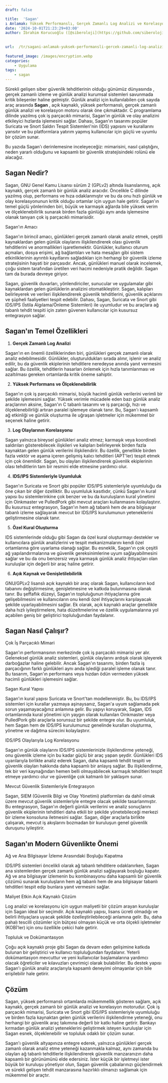 ```yaml
---
draft: false

title:  'Sagan'
ı Anlamak: Yüksek Performanslı, Gerçek Zamanlı Log Analizi ve Korelasyon Motoru'
date: '2024-10-01T21:23:29+03:00'
author: İbrahim Korucuoğlu ([@siberoloji](https://github.com/siberoloji))
 
 
url:  /tr/sagani-anlamak-yuksek-performansli-gercek-zamanli-log-analizi-ve-korelasyon-motoru/
 
featured_image: /images/encryption.webp
categories:
    - Uygulama
tags:
    - sagan
---
```

 Sürekli gelişen siber güvenlik tehditlerinin olduğu günümüz dünyasında , gerçek zamanlı izleme ve günlük analizi kurumsal sistemleri savunmada kritik bileşenler haline gelmiştir. Günlük analizi için kullanılabilen çok sayıda araç arasında **Sagan** , açık kaynaklı, yüksek performanslı, gerçek zamanlı günlük analizi ve korelasyon motoru olarak öne çıkmaktadır. C programlama dilinde yazılmış çok iş parçacıklı mimarisi, Sagan'ın günlük ve olay analizini etkileyici hızlarda işlemesini sağlar. Dahası, Sagan'ın tasarımı popüler Suricata ve Snort Saldırı Tespit Sistemleri'nin (IDS) yapısını ve kurallarını yansıtır ve bu platformlara yatırım yapmış kullanıcılar için güçlü ve uyumlu bir çözüm sunar.

Bu yazıda Sagan'ı derinlemesine inceleyeceğiz: mimarisini, nasıl çalıştığını, neden yararlı olduğunu ve kapsamlı bir güvenlik stratejisindeki rolünü ele alacağız.

## Sagan Nedir?

Sagan, GNU Genel Kamu Lisansı sürüm 2 (GPLv2) altında lisanslanmış, açık kaynaklı, gerçek zamanlı bir günlük analiz aracıdır. Öncelikle C dilinde yazılmış olup, performans ve hıza odaklanmıştır ve bu da onu hızlı günlük ve olay korelasyonunun kritik olduğu ortamlar için uygun hale getirir. Sagan'ın temel güçlü yönlerinden biri, büyük ve karmaşık ağlarda bile yüksek verim ve ölçeklenebilirlik sunarak birden fazla günlüğü aynı anda işlemesine olanak tanıyan çok iş parçacıklı mimarisidir.

Sagan'ın Amacı

Sagan'ın birincil amacı, günlükleri gerçek zamanlı olarak analiz etmek, çeşitli kaynaklardan gelen günlük olaylarını ilişkilendirerek olası güvenlik tehditlerini ve anormallikleri işaretlemektir. Günlükler, kullanıcı oturum açmaları, dosya erişimi, ağ bağlantıları ve hata mesajları gibi sistem etkinliklerinin ayrıntılı kayıtlarını sağladıkları için herhangi bir güvenlik izleme stratejisinin hayati bir parçasıdır. Ancak, günlükleri manuel olarak incelemek, çoğu sistem tarafından üretilen veri hacmi nedeniyle pratik değildir. Sagan tam da burada devreye giriyor.

Sagan, güvenlik duvarları, yönlendiriciler, sunucular ve uygulamalar gibi kaynaklardan gelen günlüklerin analizini otomatikleştirir. Sagan, kalıpları belirleyerek ve verileri ilişkilendirerek güvenlik tehditlerini, güvenlik açıklarını ve şüpheli faaliyetleri tespit edebilir. Dahası, Sagan, Suricata ve Snort gibi IDS/IPS (İstila Algılama/Önleme Sistemleri) ile uyumludur ve bu araçlara ağ tabanlı tehdit tespiti için zaten güvenen kullanıcılar için kusursuz entegrasyon sağlar.

## Sagan'ın Temel Özellikleri

1. **Gerçek Zamanlı Log Analizi**

Sagan'ın en önemli özelliklerinden biri, günlükleri gerçek zamanlı olarak analiz edebilmesidir. Günlükler, oluşturuldukları sırada alınır, işlenir ve analiz edilir, bu da güvenlik ekiplerinin tehditlere neredeyse anında yanıt vermesini sağlar. Bu özellik, tehditlerin hasarları önlemek için hızla tanımlanması ve azaltılması gereken ortamlarda kritik öneme sahiptir.

2. **Yüksek Performans ve Ölçeklenebilirlik**

Sagan'ın çok iş parçacıklı mimarisi, büyük hacimli günlük verilerini verimli bir şekilde işlemesini sağlar. Yüksek verimle mücadele eden bazı günlük analiz araçlarının aksine, Sagan'ın C tabanlı tasarımı ve iş parçacığı, hızı ve ölçeklenebilirliği artıran paralel işlemeye olanak tanır. Bu, Sagan'ı kapsamlı ağ etkinliği ve günlük oluşturma ile uğraşan işletmeler için mükemmel bir seçenek haline getirir.

3. **Log Olaylarının Korelasyonu**

Sagan yalnızca bireysel günlükleri analiz etmez; karmaşık veya koordineli saldırıları gösterebilecek ilişkileri ve kalıpları belirleyerek birden fazla kaynaktan gelen günlük verilerini ilişkilendirir. Bu özellik, genellikle birden fazla vektör ve aşama içeren gelişmiş kalıcı tehditleri (APT'ler) tespit etmek için çok önemlidir. Sagan, bu olayları ilişkilendirerek güvenlik ekiplerinin olası tehditlerin tam bir resmini elde etmesine yardımcı olur.

4. **IDS/IPS Sistemleriyle Uyumluluk**

Sagan'ın Suricata ve Snort gibi popüler IDS/IPS sistemleriyle uyumluluğu da öne çıkan bir diğer özelliktir. Bu uyumluluk kasıtlıdır, çünkü Sagan'ın kural yapısı bu sistemlerinkine çok benzer ve bu da kuruluşların kural yönetimi için Oinkmaster ve PulledPork gibi mevcut araçları kullanmasını kolaylaştırır. Bu kusursuz entegrasyon, Sagan'ın hem ağ tabanlı hem de ana bilgisayar tabanlı izleme sağlayarak mevcut bir IDS/IPS kurulumunun yeteneklerini geliştirmesine olanak tanır.

5. **Özel Kural Oluşturma**

IDS sistemlerinde olduğu gibi Sagan da özel kural oluşturmayı destekler ve kullanıcılara günlük analizlerini ve tespit mekanizmalarını kendi özel ortamlarına göre uyarlama olanağı sağlar. Bu esneklik, Sagan'ın çok çeşitli ağ yapılandırmalarına ve güvenlik gereksinimlerine uyum sağlayabilmesini sağlar ve bu da onu benzersiz veya karmaşık günlük analiz ihtiyaçları olan kuruluşlar için değerli bir araç haline getirir.

6. **Açık Kaynak ve Genişletilebilirlik**

GNU/GPLv2 lisanslı açık kaynaklı bir araç olarak Sagan, kullanıcıların kod tabanını değiştirmesine, genişletmesine ve katkıda bulunmasına olanak tanır. Bu şeffaflık düzeyi, Sagan'ın topluluğunun ihtiyaçlarına göre gelişebilmesini ve kullanıcıların onu kendi özel ihtiyaçlarını karşılayacak şekilde uyarlayabilmesini sağlar. Ek olarak, açık kaynaklı araçlar genellikle daha hızlı iyileştirmelere, hata düzeltmelerine ve özellik uygulamalarına yol açabilen geniş bir geliştirici topluluğundan faydalanır.

## Sagan Nasıl Çalışır?

Çok İş Parçacıklı Mimari

Sagan'ın performansının merkezinde çok iş parçacıklı mimarisi yer alır. Geleneksel günlük analiz sistemleri, günlük olaylarını ardışık olarak işleyerek darboğazlar haline gelebilir. Ancak Sagan'ın tasarımı, birden fazla iş parçacığının farklı günlükleri aynı anda işlediği paralel işleme olanak tanır. Bu tasarım, Sagan'ın performans veya hızdan ödün vermeden yüksek hacimli günlükleri işlemesini sağlar.

Sagan Kural Yapısı

Sagan'ın kural yapısı Suricata ve Snort'tan modellenmiştir. Bu, bu IDS/IPS sistemleri için kurallar yazmaya aşinaysanız, Sagan'a uyum sağlamada pek sorun yaşamayacağınız anlamına gelir. Bu yapıyı koruyarak, Sagan, IDS ortamlarında kural yönetimi için yaygın olarak kullanılan Oinkmaster veya PulledPork gibi araçlarla sorunsuz bir şekilde entegre olur. Bu uyumluluk, hem Sagan hem de IDS/IPS kurulumunuz genelinde kuralları oluşturma, yönetme ve dağıtma sürecini kolaylaştırır.

IDS/IPS Olaylarıyla Log Korelasyonu

Sagan'ın günlük olaylarını IDS/IPS sistemlerinizle ilişkilendirme yeteneği, onu güvenlik izleme için bu kadar güçlü bir araç yapan şeydir. Günlükleri IDS uyarılarıyla birlikte analiz ederek Sagan, daha kapsamlı tehdit tespiti ve güvenlik olayları hakkında daha kapsamlı bir anlayış sağlar. Bu ilişkilendirme, tek bir veri kaynağından hemen belli olmayabilecek karmaşık tehditleri tespit etmeye yardımcı olur ve güvenliğe çok katmanlı bir yaklaşım sunar.

Mevcut Güvenlik Sistemleriyle Entegrasyon

Sagan, SIEM (Güvenlik Bilgi ve Olay Yönetimi) platformları da dahil olmak üzere mevcut güvenlik sistemleriyle entegre olacak şekilde tasarlanmıştır. Bu entegrasyon, Sagan'ın değerli günlük verilerini ve analiz sonuçlarını güvenlik ekiplerinin tehditleri daha etkili bir şekilde yönetebileceği merkezi bir izleme konsoluna iletmesini sağlar. Sagan, diğer araçlarla birlikte çalışarak, mevcut iş akışlarını bozmadan bir kuruluşun genel güvenlik duruşunu iyileştirir.

## Sagan'ın Modern Güvenlikte Önemi

Ağ ve Ana Bilgisayar İzleme Arasındaki Boşluğu Kapatma

IDS/IPS sistemleri öncelikli olarak ağ tabanlı tehditlere odaklanırken, Sagan ana sistemlerden gerçek zamanlı günlük analizi sağlayarak boşluğu kapatır. Ağ ve ana bilgisayar izlemenin bu kombinasyonu daha kapsamlı bir güvenlik çözümü sunarak kuruluşların hem ağ tabanlı hem de ana bilgisayar tabanlı tehditleri tespit edip bunlara yanıt vermesini sağlar.

Maliyet Etkin Açık Kaynaklı Çözüm

Log analizi ve korelasyonu için uygun maliyetli bir çözüm arayan kuruluşlar için Sagan ideal bir seçimdir. Açık kaynaklı yapısı, lisans ücreti olmadığı ve belirli ihtiyaçlara uyacak şekilde özelleştirilebileceği anlamına gelir. Bu, daha pahalı tescilli çözümler için bütçesi olmayan küçük ve orta ölçekli işletmeler (KOBİ'ler) için onu özellikle çekici hale getirir.

Topluluk ve Dokümantasyon

Çoğu açık kaynaklı proje gibi Sagan da devam eden gelişimine katkıda bulunan bir geliştirici ve kullanıcı topluluğundan faydalanır. Yeterli dokümantasyon mevcuttur ve yeni kullanıcılar başlamalarına yardımcı olacak öğreticiler ve kılavuzları çevrimiçi olarak bulabilirler. Bu destek yapısı Sagan'ı günlük analiz araçlarıyla kapsamlı deneyimi olmayanlar için bile erişilebilir hale getirir.

## Çözüm

Sagan, yüksek performanslı ortamlarda mükemmellik gösteren sağlam, açık kaynaklı, gerçek zamanlı bir günlük analizi ve korelasyon motorudur. Çok iş parçacıklı mimarisi, Suricata ve Snort gibi IDS/IPS sistemleriyle uyumluluğu ve birden fazla kaynaktan gelen günlük verilerini ilişkilendirme yeteneği, onu herhangi bir güvenlik araç takımına değerli bir katkı haline getirir. Bankayı kırmadan günlük analizi yeteneklerini geliştirmek isteyen kuruluşlar için Sagan esnek, ölçeklenebilir ve topluluk odaklı bir çözüm sunar.

Sagan'ı güvenlik altyapınıza entegre ederek, yalnızca günlükleri gerçek zamanlı olarak analiz etme yeteneği kazanmakla kalmaz, aynı zamanda bu olayları ağ tabanlı tehditlerle ilişkilendirerek güvenlik manzaranızın daha kapsamlı bir görünümünü elde edersiniz. İster küçük bir işletmeyi ister büyük bir kuruluşu yönetiyor olun, Sagan güvenlik çabalarınızı güçlendirmek ve sürekli gelişen tehdit manzarasına hazırlıklı olmanızı sağlamak için mükemmel bir araçtır.
